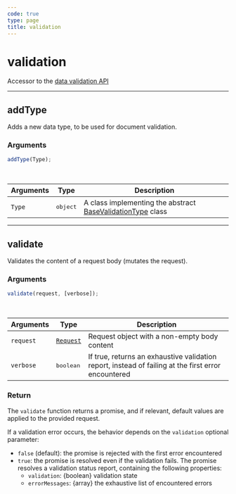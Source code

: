 ```yaml
---
code: true
type: page
title: validation
---
```


# validation

Accessor to the [data validation API](/core/2/guides/cookbooks/datavalidation)

---

## addType



Adds a new data type, to be used for document validation.

### Arguments

```js
addType(Type);
```

<br/>

| Arguments | Type              | Description                                                                                                   |
| --------- | ----------------- | ------------------------------------------------------------------------------------------------------------- |
| `Type`    | <pre>object</pre> | A class implementing the abstract [BaseValidationType](/core/2/plugins/plugin-context/constructors/basevalidationtype) class |

---

## validate



Validates the content of a request body (mutates the request).

### Arguments

```js
validate(request, [verbose]);
```

<br/>

| Arguments | Type                                                           | Description                                                                                         |
| --------- | -------------------------------------------------------------- | --------------------------------------------------------------------------------------------------- |
| `request` | [`Request`](/core/2/plugins/constructors/request) | Request object with a non-empty body content                                                        |
| `verbose` | <pre>boolean</pre>                                             | If true, returns an exhaustive validation report, instead of failing at the first error encountered |

### Return

The `validate` function returns a promise, and if relevant, default values are applied to the provided request.

If a validation error occurs, the behavior depends on the `validation` optional parameter:

- `false` (default): the promise is rejected with the first error encountered
- `true`: the promise is resolved even if the validation fails. The promise resolves a validation status report, containing the following properties:
  - `validation`: {boolean} validation state
  - `errorMessages`: {array} the exhaustive list of encountered errors
